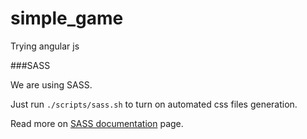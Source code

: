 simple_game
===========

Trying angular js


###SASS

We are using SASS.

Just run ```./scripts/sass.sh``` to turn on automated css files generation.

Read more on [SASS documentation](http://sass-lang.com/documentation/file.SASS_REFERENCE.html) page.
